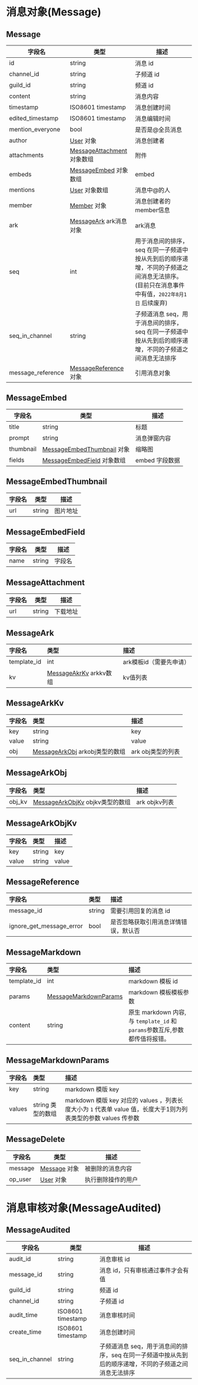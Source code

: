 # 消息对象(Message)

## Message

| 字段名            | 类型                                             | 描述                                                                           |
| ----------------- | ------------------------------------------------ |------------------------------------------------------------------------------|
| id                | string                                           | 消息 id                                                                        |
| channel_id        | string                                           | 子频道 id                                                                       |
| guild_id          | string                                           | 频道 id                                                                        |
| content           | string                                           | 消息内容                                                                         |
| timestamp         | ISO8601 timestamp                                | 消息创建时间                                                                       |
| edited_timestamp  | ISO8601 timestamp                                | 消息编辑时间                                                                       |
| mention_everyone  | bool                                             | 是否是@全员消息                                                                     |
| author            | [User](../../../openapi/user/model.md#user) 对象               | 消息创建者                                                                        |
| attachments       | [MessageAttachment](#messageattachment) 对象数组 | 附件                                                                           |
| embeds            | [MessageEmbed](#messageembed) 对象数组           | embed                                                                        |
| mentions          | [User](../../../openapi/user/model.md#user) 对象数组           | 消息中@的人                                                                       |
| member            | [Member](../../../openapi/member/model.md#member) 对象         | 消息创建者的member信息                                                               |
| ark               | [MessageArk](#messageark) ark消息对象            | ark消息                                                                        |
| seq               | int                                              | 用于消息间的排序，seq 在同一子频道中按从先到后的顺序递增，不同的子频道之间消息无法排序。(目前只在消息事件中有值，`2022年8月1日` 后续废弃) |
| seq_in_channel    | string                                           | 子频道消息 seq，用于消息间的排序，seq 在同一子频道中按从先到后的顺序递增，不同的子频道之间消息无法排序                      |
| message_reference | [MessageReference](#messagereference) 对象       | 引用消息对象                                                                       |

## MessageEmbed
| 字段名    | 类型                                                 | 描述           |
| --------- | ---------------------------------------------------- | -------------- |
| title     | string                                               | 标题           |
| prompt    | string                                               | 消息弹窗内容   |
| thumbnail | [MessageEmbedThumbnail](#messageembedthumbnail) 对象 | 缩略图         |
| fields    | [MessageEmbedField](#messageembedfield) 对象数组     | embed 字段数据 |

## MessageEmbedThumbnail
| 字段名 | 类型   | 描述     |
| ------ | ------ | -------- |
| url    | string | 图片地址 |

## MessageEmbedField
| 字段名 | 类型   | 描述   |
| ------ | ------ | ------ |
| name   | string | 字段名 |

## MessageAttachment
| 字段名 | 类型   | 描述     |
| ------ | ------ | -------- |
| url    | string | 下载地址 |

## MessageArk
| 字段名      | 类型                                    | 描述                    |
| :---------- | :-------------------------------------- | :---------------------- |
| template_id | int                                     | ark模板id（需要先申请） |
| kv          | [MessageAkrKv](#messagearkkv) arkkv数组 | kv值列表                |

## MessageArkKv
| 字段名 | 类型                                             | 描述              |
| :----- | :----------------------------------------------- | :---------------- |
| key    | string                                           | key               |
| value  | string                                           | value             |
| obj    | [MessageArkObj](#messagearkobj) arkobj类型的数组 | ark obj类型的列表 |

## MessageArkObj
| 字段名 | 类型                                             | 描述          |
| :----- | :----------------------------------------------- | :------------ |
| obj_kv | [MessageArkObjKv](#messageobjkv) objkv类型的数组 | ark objkv列表 |

## MessageArkObjKv
| 字段名 | 类型   | 描述  |
| :----- | :----- | :---- |
| key    | string | key   |
| value  | string | value |

## MessageReference

| 字段名                   | 类型   | 描述                                 |
| :----------------------- | :----- | :----------------------------------- |
| message_id               | string | 需要引用回复的消息 id                |
| ignore_get_message_error | bool   | 是否忽略获取引用消息详情错误，默认否 |

## MessageMarkdown

| 字段名         | 类型                                              | 描述                                                      |
|:------------|:------------------------------------------------|:--------------------------------------------------------|
| template_id | int                                             | markdown 模板 id                                          |
| params      | [MessageMarkdownParams](#MessageMarkdownParams) | markdown 模板模板参数                                         |
| content     | string                                          | 原生 markdown 内容,与 `template_id` 和 `params`参数互斥,参数都传值将报错。 |

## MessageMarkdownParams

| 字段名    | 类型           | 描述                                                                             |
|:-------|:-------------|:-------------------------------------------------------------------------------|
| key    | string       | markdown 模版 key                                                                |
| values | string 类型的数组 | markdown 模版 key 对应的 values ，列表长度大小为 `1` 代表单 value 值，长度大于1则为列表类型的参数  values 传参数 |

## MessageDelete

| 字段名  | 类型                               | 描述               |
| ------- | ---------------------------------- | ------------------ |
| message | [Message](#message) 对象           | 被删除的消息内容   |
| op_user | [User](../../../openapi/user/model.md#user) 对象 | 执行删除操作的用户 |

# 消息审核对象(MessageAudited)

## MessageAudited

| 字段名         | 类型              | 描述                                                                                                   |
| -------------- | ----------------- | ------------------------------------------------------------------------------------------------------ |
| audit_id       | string            | 消息审核 id                                                                                            |
| message_id     | string            | 消息 id，只有审核通过事件才会有值                                                                      |
| guild_id       | string            | 频道 id                                                                                                |
| channel_id     | string            | 子频道 id                                                                                              |
| audit_time     | ISO8601 timestamp | 消息审核时间                                                                                           |
| create_time    | ISO8601 timestamp | 消息创建时间                                                                                           |
| seq_in_channel | string            | 子频道消息 seq，用于消息间的排序，seq 在同一子频道中按从先到后的顺序递增，不同的子频道之间消息无法排序 |



